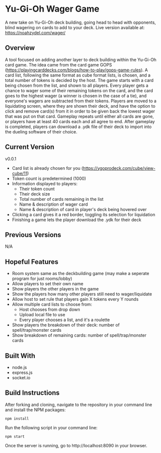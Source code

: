 # Yu-Gi-Oh Wager Game
A new take on Yu-Gi-Oh deck building, going head to head with opponents, blind wagering on cards to add to your deck.
Live version available at: https://noahzydel.com/wager/

## Overview
A tool focused on adding another layer to deck building within the Yu-Gi-Oh card game. The idea came from the card game GOPS (https://playingcarddecks.com/blogs/how-to-play/gops-game-rules). A card list, following the same format as cube format lists, is chosen, and a total number of tokens is decided by the host.
The game starts with a card being chosen from the list, and shown to all players. Every player gets a chance to wager some of their remaining tokens on the card, and the card goes to the highest wager (a winner is chosen in the case of a tie), and everyone's wagers are subtracted from their tokens. Players are moved to a liquidating screen, where they are shown their deck, and have the option to click and remove card(s) from it in order to be given back the lowest wager that was put on that card. Gameplay repeats until either all cards are gone, or players have at least 40 cards each and all agree to end. 
After gameplay is completed, players can download a .ydk file of their deck to import into the dueling software of their choice.

## Current Version
v0.0.1
- Card list is already chosen for you (https://ygoprodeck.com/cube/view-cube/11)
- Token count is predetermined (1000)
- Information displayed to players:
  - Their token count
  - Their deck size
  - Total number of cards remaining in the list
  - Name & description of wager card
  - Name & description of card in player's deck being hovered over
- Clicking a card gives it a red border, toggling its selection for liquidation
- Finishing a game lets the player download the .ydk for their deck

## Previous Versions
N/A

## Hopeful Features
- Room system same as the deckbuilding game (may make a seperate program for just rooms/lobby)
- Allow players to set their own name
- Show players the other players in the game
- Show the players how many other players still need to wager/liquidate
- Allow host to set rule that players gain X tokens every Y rounds
- Allow multiple card lists to choose from:
  - Host chooses from drop down
  - Upload local file to use
  - Every player chooses a list, and it's a roulette
- Show players the breakdown of their deck: number of spell/trap/monster cards
- Show breakdown of remaining cards: number of spell/trap/monster cards

## Built With
- node.js
- express.js
- socket.io

## Build Instructions
After forking and cloning, navigate to the repository in your command line and install the NPM packages:
```
npm install
```
Run the following script in your command line:
```
npm start
```
Once the server is running, go to http://localhost:8090 in your browser.